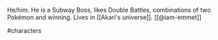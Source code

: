 He/him. He is a Subway Boss, likes Double Battles, combinations of two Pokémon and winning. Lives in [[Akari's universe]]. [[@iam-emmet]]

#characters 